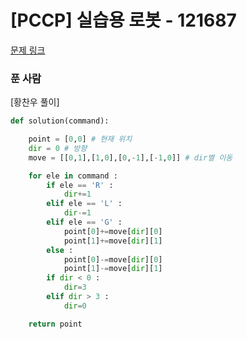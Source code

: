 # [PCCP] 실습용 로봇 - 121687

[문제 링크](https://school.programmers.co.kr/learn/courses/15009/lessons/121687) 

### 푼 사람
[황찬우 풀이]
```python
def solution(command):

    point = [0,0] # 현재 위치
    dir = 0 # 방향
    move = [[0,1],[1,0],[0,-1],[-1,0]] # dir별 이동

    for ele in command :
        if ele == 'R' :
            dir+=1
        elif ele == 'L' :
            dir-=1
        elif ele == 'G' :
            point[0]+=move[dir][0]
            point[1]+=move[dir][1]
        else :
            point[0]-=move[dir][0]
            point[1]-=move[dir][1]
        if dir < 0 :
            dir=3
        elif dir > 3 :
            dir=0

    return point
```
